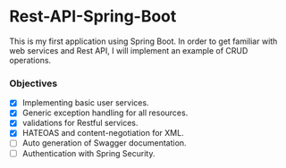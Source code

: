 # Rest-API-Spring-Boot
This is my first application using Spring Boot. In order to get familiar with web services and Rest API, I will implement an example of CRUD operations.

### Objectives
- [x] Implementing basic user services.
- [x] Generic exception handling for all resources.
- [x] validations for Restful services.
- [x] HATEOAS and content-negotiation for XML.
- [ ] Auto generation of Swagger documentation.
- [ ] Authentication with Spring Security.
